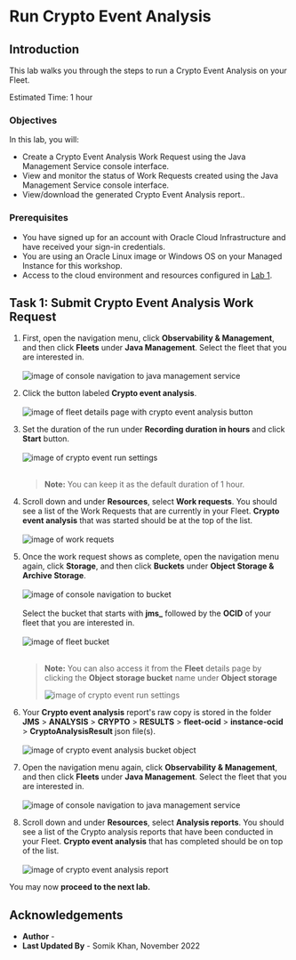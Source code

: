 # Run Crypto Event Analysis

## Introduction

This lab walks you through the steps to run a Crypto Event Analysis on your Fleet.

Estimated Time: 1 hour

### Objectives

In this lab, you will:

* Create a Crypto Event Analysis Work Request using the Java Management Service console interface.
* View and monitor the status of Work Requests created using the Java Management Service console interface.
* View/download the generated Crypto Event Analysis report..



### Prerequisites

* You have signed up for an account with Oracle Cloud Infrastructure and have received your sign-in credentials.
* You are using an Oracle Linux image or Windows OS on your Managed Instance for this workshop.
* Access to the cloud environment and resources configured in [Lab 1](?lab=set-up-and-enable-lcm-on-jms).

## Task 1: Submit Crypto Event Analysis Work Request

1. First, open the navigation menu, click **Observability & Management**, and then click **Fleets** under **Java Management**. Select the fleet that you are interested in.
  <br><br>
  ![image of console navigation to java management service](images/console-navigation-jms-fleet.png)

2. Click the button labeled **Crypto event analysis**.
  <br><br>
  ![image of fleet details page with crypto event analysis button](images/fleet-crypto-button.png)

3. Set the duration of the run under **Recording duration in hours** and click **Start** button.
  <br><br>
  ![image of crypto event run settings](images/crypto-run-duration.png)
  <br><br>
   > **Note:** You can keep it as the default duration of 1 hour.

4. Scroll down and under **Resources**, select **Work requests**. You should see a list of the Work Requests that are currently in your Fleet. **Crypto event analysis** that was started should be at the top of the list.
  <br><br>
  ![image of work requets](images/crypto-work-request.png)

5. Once the work request shows as complete, open the navigation menu again, click **Storage**, and then click **Buckets** under **Object Storage & Archive Storage**.
  <br><br>
  ![image of console navigation to bucket](images/console-navigation-bucket.png)
  <br><br>
  Select the bucket that starts with **jms_** followed by the **OCID** of your fleet that you are interested in.
  <br><br>
  ![image of fleet bucket](images/fleet-bucket.png)
  <br><br>
    > **Note:** You can also access it from the **Fleet** details page by clicking the **Object storage bucket** name under **Object storage**
    >
    >![image of crypto event run settings](images/fleet-bucket-link.png)

6. Your **Crypto event analysis** report's raw copy is stored in the folder **JMS** > **ANALYSIS** > **CRYPTO** > **RESULTS** > **fleet-ocid** > **instance-ocid** > **CryptoAnalysisResult** json file(s). 
  <br><br>
  ![image of crypto event analysis bucket object](images/crypto-result-download.png)

7. Open the navigation menu again, click **Observability & Management**, and then click **Fleets** under **Java Management**. Select the fleet that you are interested in.
  <br><br>
  ![image of console navigation to java management service](images/console-navigation-jms-fleet.png)


8. Scroll down and under **Resources**, select **Analysis reports**. You should see a list of the Crypto analysis reports that have been conducted in your Fleet. **Crypto event analysis** that has completed should be on top of the list.
  <br><br>
  ![image of crypto event analysis report](images/crypto-result-final.png)

 You may now **proceed to the next lab.**




## Acknowledgements

* **Author** - 
* **Last Updated By** - Somik Khan, November 2022
